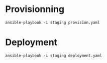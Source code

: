 # Provisionning

`ansible-playbook -i staging provision.yaml`

# Deployment

`ansible-playbook -i staging deployment.yaml`
